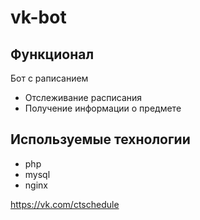 # vk-bot

## Функционал
Бот с раписанием 
- Отслеживание расписания
- Получение информации о предмете

## Используемые технологии
- php
- mysql
- nginx

https://vk.com/ctschedule
